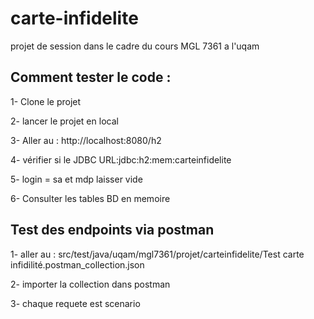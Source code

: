# carte-infidelite

projet de session dans le cadre du cours MGL 7361 a l'uqam

## Comment tester le code :

1- Clone le projet

2- lancer le projet en local 

3- Aller au : http://localhost:8080/h2

4- vérifier si le JDBC URL:jdbc:h2:mem:carteinfidelite

5- login = sa et mdp laisser vide

6- Consulter les tables BD en memoire

## Test des endpoints via postman

1- aller au : src/test/java/uqam/mgl7361/projet/carteinfidelite/Test carte infidilité.postman_collection.json

2- importer la collection dans postman

3- chaque requete est scenario 
